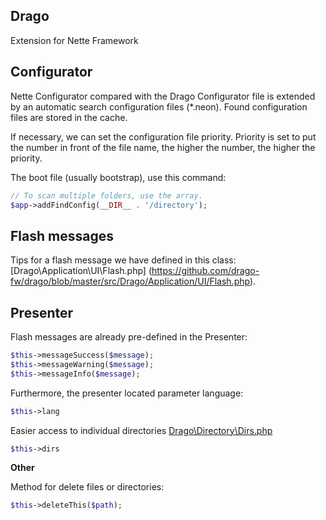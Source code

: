 ## Drago

Extension for Nette Framework

## Configurator

Nette Configurator compared with the Drago Configurator file is extended by an automatic
search configuration files (*.neon). Found configuration files are stored in the cache.

If necessary, we can set the configuration file priority. Priority is set to put the number
in front of the file name, the higher the number, the higher the priority.

The boot file (usually bootstrap), use this command:

```php
// To scan multiple folders, use the array.
$app->addFindConfig(__DIR__ . '/directory');
```

## Flash messages

Tips for a flash message we have defined in this class: [Drago\Application\UI\Flash.php]
(https://github.com/drago-fw/drago/blob/master/src/Drago/Application/UI/Flash.php).

## Presenter

Flash messages are already pre-defined in the Presenter:

```php
$this->messageSuccess($message);
$this->messageWarning($message);
$this->messageInfo($message);
```

Furthermore, the presenter located parameter language:

```php
$this->lang
```

Easier access to individual directories [Drago\Directory\Dirs.php](https://github.com/drago-fw/dirs)

```php
$this->dirs
```

**Other**

Method for delete files or directories:

```php
$this->deleteThis($path);
```
